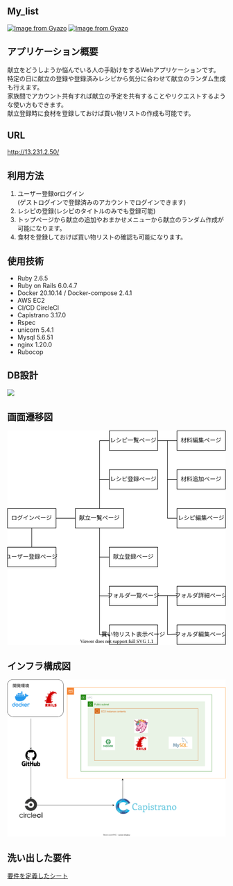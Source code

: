 ## My_list
[![Image from Gyazo](https://i.gyazo.com/4d8e9cfae452cacc99d473619138f76e.gif)](https://gyazo.com/4d8e9cfae452cacc99d473619138f76e)
[![Image from Gyazo](https://i.gyazo.com/7fc77021343c2eebc9a6c5a402849319.jpg)](https://gyazo.com/7fc77021343c2eebc9a6c5a402849319)
## アプリケーション概要
献立をどうしようか悩んでいる人の手助けをするWebアプリケーションです。  
特定の日に献立の登録や登録済みレシピから気分に合わせて献立のランダム生成も行えます。  
家族間でアカウント共有すれば献立の予定を共有することやリクエストするような使い方もできます。  
献立登録時に食材を登録しておけば買い物リストの作成も可能です。
## URL
http://13.231.2.50/
## 利用方法
1. ユーザー登録orログイン  
(ゲストログインで登録済みのアカウントでログインできます)
1. レシピの登録(レシピのタイトルのみでも登録可能)
1. トップページから献立の追加やおまかせメニューから献立のランダム作成が可能になります。
1. 食材を登録しておけば買い物リストの確認も可能になります。
## 使用技術
* Ruby 2.6.5
* Ruby on Rails 6.0.4.7
* Docker 20.10.14 / Docker-compose 2.4.1
* AWS EC2
* CI/CD CircleCI
* Capistrano 3.17.0
* Rspec
* unicorn 5.4.1
* Mysql 5.6.51
* nginx 1.20.0
* Rubocop
## DB設計
![](app/assets/images/ER%E5%9B%B3.svg)
## 画面遷移図
![](app/assets/images/screen.svg)
## インフラ構成図
![](app/assets/images/cloud.drawio.svg)
## 洗い出した要件
[要件を定義したシート](https://docs.google.com/spreadsheets/d/1Xa4weDya6gjDapaA8AAZ059wmQDttAZkOyN81plyQFM/edit#gid=982722306)